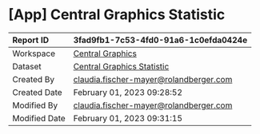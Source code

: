 



# [App] Central Graphics Statistic

|Report ID|3fad9fb1-7c53-4fd0-91a6-1c0efda0424e|
| :--- | :--- |
|Workspace|[Central Graphics](../Workspaces/Central-Graphics.md)|
|Dataset|[Central Graphics Statistic](../Datasets/Central-Graphics-Statistic.md)|
|Created By|claudia.fischer-mayer@rolandberger.com|
|Created Date|February 01, 2023 09:28:52|
|Modified By|claudia.fischer-mayer@rolandberger.com|
|Modified Date|February 01, 2023 09:31:15|
